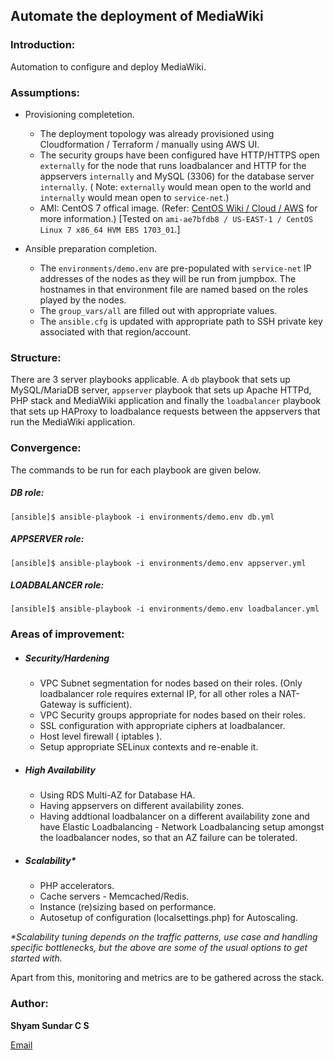 ## Automate the deployment of MediaWiki

### Introduction:

Automation to configure and deploy MediaWiki.

### Assumptions:

* Provisioning completetion.
  * The deployment topology was already provisioned using Cloudformation / Terraform / manually using AWS UI.
  * The security groups have been configured have HTTP/HTTPS open `externally` for the node that runs loadbalancer and HTTP for the appservers `internally` and MySQL (3306) for the database server `internally`. ( Note: `externally` would mean open to the world and `internally` would mean open to `service-net`.)
  * AMI: CentOS 7 offical image. (Refer: [CentOS Wiki / Cloud / AWS](https://wiki.centos.org/Cloud/AWS) for more information.) [Tested on `ami-ae7bfdb8 / US-EAST-1 / CentOS Linux 7 x86_64 HVM EBS 1703_01`.]

* Ansible preparation completion.
  * The `environments/demo.env` are pre-populated with `service-net` IP addresses of the nodes as they will be run from jumpbox. The hostnames in that environment file are named based on the roles played by the nodes.
  * The `group_vars/all` are filled out with appropriate values.
  * The `ansible.cfg` is updated with appropriate path to SSH private key associated with that region/account.

### Structure:

There are 3 server playbooks applicable. A `db` playbook that sets up MySQL/MariaDB server, `appserver` playbook that sets up Apache HTTPd, PHP stack and MediaWiki application and finally the `loadbalancer` playbook that sets up HAProxy to loadbalance requests between the appservers that run the MediaWiki application. 

### Convergence:

The commands to be run for each playbook are given below. 

##### DB role:

````
[ansible]$ ansible-playbook -i environments/demo.env db.yml
````

##### APPSERVER role:

````
[ansible]$ ansible-playbook -i environments/demo.env appserver.yml
````

##### LOADBALANCER role:

````
[ansible]$ ansible-playbook -i environments/demo.env loadbalancer.yml
````

### Areas of improvement:

* ##### Security/Hardening
  * VPC Subnet segmentation for nodes based on their roles. (Only loadbalancer role requires external IP, for all other roles a NAT-Gateway is sufficient).
  * VPC Security groups appropriate for nodes based on their roles.
  * SSL configuration with appropriate ciphers at loadbalancer.
  * Host level firewall ( iptables ).
  * Setup appropriate SELinux contexts and re-enable it.

* ##### High Availability
  * Using RDS Multi-AZ for Database HA.
  * Having appservers on different availability zones.
  * Having addtional loadbalancer on a different availability zone and have Elastic Loadbalancing - Network Loadbalancing setup amongst the loadbalancer nodes, so that an AZ failure can be tolerated.

* ##### Scalability*
  * PHP accelerators.
  * Cache servers - Memcached/Redis.
  * Instance (re)sizing based on performance.
  * Autosetup of configuration (localsettings.php) for Autoscaling.

_*Scalability tuning depends on the traffic patterns, use case and handling specific bottlenecks, but the above are some of the usual options to get started with._

Apart from this, monitoring and metrics are to be gathered across the stack. 

### Author:

**Shyam Sundar C S**

[Email](mailto:csshyamsundar@gmail.com)
